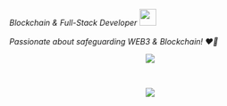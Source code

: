 <p><em>  Blockchain & Full-Stack Developer  <img src="https://media.giphy.com/media/WUlplcMpOCEmTGBtBW/giphy.gif" width="30"><br><br>
Passionate about safeguarding WEB3 & Blockchain! ❤️🔐 
    </em></p>

<p align="center">
  <a href="https://github.com/fairyland0926"><img src="https://readme-typing-svg.herokuapp.com/?lines=Blockchain%20%20Developer;%20Smart%20Contract%20Security%20Auditor;Always%20learning%20new%20tech&font=Input&center=true&width=750&height=120&color=4cdd0b&vCenter=true&size=40%15"></a>
</p>

<br>

<p align="center">
<img src="https://github.com/user-attachments/assets/9ec3fed0-45ff-4cb3-988c-f8cd66e85082">
</p>


<br>


